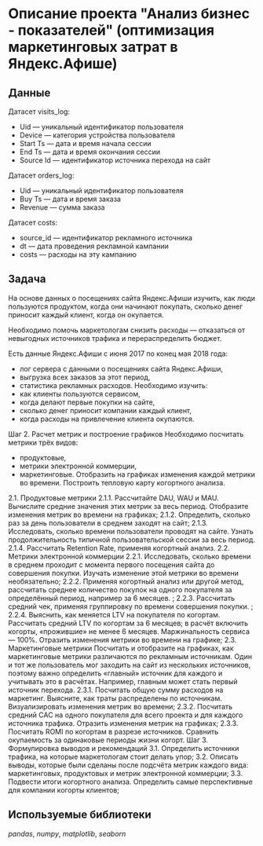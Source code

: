 # Описание проекта "Анализ бизнес - показателей" (оптимизация маркетинговых затрат в Яндекс.Афише)


## Данные

Датасет visits_log:

 - Uid — уникальный идентификатор пользователя
- Device — категория устройства пользователя
- Start Ts — дата и время начала сессии
- End Ts — дата и время окончания сессии
- Source Id — идентификатор источника перехода на сайт

Датасет orders_log:

- Uid — уникальный идентификатор пользователя
- Buy Ts — дата и время заказа
- Revenue — сумма заказа

Датасет costs:

- source_id — идентификатор рекламного источника
- dt — дата проведения рекламной кампании
- costs — расходы на эту кампанию

## Задача

На основе данных о посещениях сайта Яндекс.Афиши изучить, как люди пользуются продуктом, когда они начинают покупать, сколько денег приносит каждый клиент, когда он окупается.

Необходимо помочь маркетологам снизить расходы — отказаться от невыгодных источников трафика и перераспределить бюджет.

Есть данные Яндекс.Афиши с июня 2017 по конец мая 2018 года:
- лог сервера с данными о посещениях сайта Яндекс.Афиши,
- выгрузка всех заказов за этот период,
- статистика рекламных расходов.
Необходимо изучить:
- как клиенты пользуются сервисом,
- когда делают первые покупки на сайте,
- сколько денег приносит компании каждый клиент,
- когда расходы на привлечение клиента окупаются.

Шаг 2. Расчет метрик и построение графиков
Необходимо посчитать метрики трёх видов:
- продуктовые,
- метрики электронной коммерции,
- маркетинговые.
Отобразить на графиках изменения каждой метрики во времени. Построить тепловую карту когортного анализа.

2.1. Продуктовые метрики
2.1.1. Рассчитайте DAU, WAU и MAU. Вычислите средние значения этих метрик за весь период. Отобразите изменения метрик во времени на графиках;
2.1.2. Определить, сколько раз за день пользователи в среднем заходят на сайт;
2.1.3. Исследовать, сколько времени пользователи проводят на сайте. Узнать продолжительность типичной пользовательской сессии за весь период.
2.1.4. Рассчитать Retention Rate, применяя когортный анализ. 
2.2. Метрики электронной коммерции
2.2.1. Исследовать, сколько времени в среднем проходит с момента первого посещения сайта до совершения покупки. Изучать изменение этой метрики во времени необязательно;
2.2.2. Применяя когортный анализ или другой метод, рассчитать среднее количество покупок на одного покупателя за определённый период, например за 6 месяцев. ;
2.2.3. Рассчитать средний чек, применяя группировку по времени совершения покупки. ;
2.2.4. Выяснить, как меняется LTV на покупателя по когортам.  Рассчитать средний LTV по когортам за 6 месяцев; в расчёт включить когорты, «прожившие» не менее 6 месяцев. Маржинальность сервиса — 100%. Отразить изменения метрики во времени на графике;
2.3. Маркетинговые метрики
Посчитать и отобразите на графиках, как маркетинговые метрики различаются по рекламным источникам.
Один и тот же пользователь мог заходить на сайт из нескольких источников, поэтому важно определить «главный» источник для каждого и учитывать это в расчётах. Например, главным может стать первый источник перехода.
2.3.1. Посчитать общую сумму расходов на маркетинг. Выясните, как траты распределены по источникам. Визуализировать изменения метрик во времени;
2.3.2. Посчитать средний CAC на одного покупателя для всего проекта и для каждого источника трафика. Отразить изменения метрик на графиках;
2.3.3. Посчитать ROMI по когортам в разрезе источников. Сравнить окупаемость за одинаковые периоды жизни когорт. 
Шаг 3. Формулировка выводов и рекомендаций
3.1. Определить источники трафика, на которые маркетологам стоит делать упор;
3.2. Описать выводы, которые были сделаны после подсчёта метрик каждого вида: маркетинговых, продуктовых и метрик электронной коммерции;
3.3. Подвести итоги когортного анализа. Определить самые перспективные для компании когорты клиентов;


## Используемые библиотеки
*pandas*, *numpy*, *matplotlib*, *seaborn*
